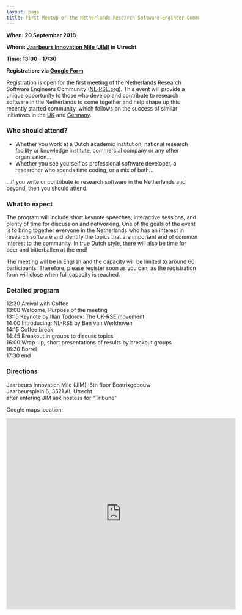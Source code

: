 ```yaml
---
layout: page
title: First Meetup of the Netherlands Research Software Engineer Community - register Now!
---
```


**When: 20 September 2018**

**Where: [Jaarbeurs Innovation Mile (JIM)](http://jim.spaces.nexudus.com/en) in Utrecht**

**Time: 13:00 - 17:30**

**Registration: via [Google Form](https://docs.google.com/forms/d/e/1FAIpQLSfCfzK1D6hsqVLkKgPGQ74i55pzV5DIvONCpRwCC1hXfda-ag/viewform)**

Registration is open for the first meeting of the Netherlands Research Software Engineers Community ([NL-RSE.org](http://nl-rse.org/)). This event will provide a unique opportunity to those who develop and contribute to research software in the Netherlands to come together and help shape up this recently started community, which follows on the success of similar initiatives in the [UK](https://rse.ac.uk/) and [Germany](http://www.de-rse.org/de/). 

### Who should attend?
* Whether you work at a Dutch academic institution, national research facility or knowledge institute, commercial company or any other organisation...
* Whether you see yourself as professional software developer, a researcher who spends  time coding, or a mix of both...

...if you write or contribute to research software in the Netherlands and beyond, then you should attend. 

### What to expect

The program will include short keynote speeches, interactive sessions, and plenty of time for discussion and networking. One of the goals of the event is to bring together everyone in the Netherlands who has an interest in research software and identify the topics that are important and of common interest to the community. In true Dutch style, there will also be time for beer and bitterballen at the end! 

The meeting will be in English and the capacity will be limited to around 60 participants. Therefore, please register soon as you can, as the registration form will close when full capacity is reached.

### Detailed program

12:30 Arrival with Coffee  
13:00 Welcome, Purpose of the meeting  
13:15 Keynote by Ilian Todorov: The UK-RSE movement  
14:00 Introducing: NL-RSE by Ben van Werkhoven  
14:15 Coffee break  
14:45 Breakout in groups to discuss topics  
16:00 Wrap-up, short presentations of results by breakout groups  
16:30 Borrel  
17:30 end  

### Directions

Jaarbeurs Innovation Mile (JIM), 6th floor Beatrixgebouw  
Jaarbeursplein 6, 3521 AL Utrecht  
after entering JIM ask hostess for "Tribune"  

Google maps location:  

<div class="mapouter"><div class="gmap_canvas"><iframe width="600" height="500" id="gmap_canvas" src="https://maps.google.com/maps?q=jaarbeurs%20innovation%20mile%20utrecht&t=&z=17&ie=UTF8&iwloc=&output=embed" frameborder="0" scrolling="no" marginheight="0" marginwidth="0"></iframe></div><style>.mapouter{text-align:right;height:500px;width:600px;}.gmap_canvas {overflow:hidden;background:none!important;height:500px;width:600px;}</style></div>
